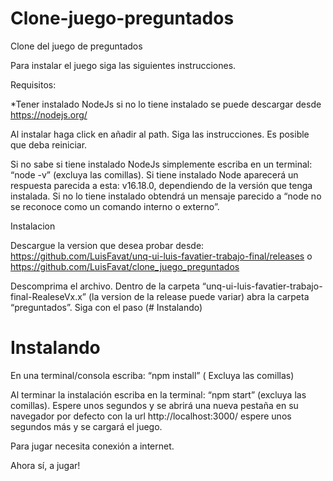 # Clone-juego-preguntados
Clone del juego de preguntados

Para instalar el juego siga las siguientes instrucciones.


Requisitos:

*Tener instalado NodeJs si no lo tiene instalado se puede descargar desde https://nodejs.org/

Al instalar haga click en añadir al path. Siga las instrucciones. Es posible que deba reiniciar.

Si no sabe si tiene instalado NodeJs simplemente escriba en un terminal: “node -v” (excluya las comillas). Si tiene instalado Node aparecerá un respuesta parecida a esta: v16.18.0, dependiendo de la versión que tenga instalada. Si no lo tiene instalado obtendrá un mensaje parecido a “node no se reconoce como un comando interno o externo”.

Instalacion

Descargue la version que desea probar desde: https://github.com/LuisFavat/unq-ui-luis-favatier-trabajo-final/releases
o https://github.com/LuisFavat/clone_juego_preguntados

Descomprima el archivo. 
Dentro de la carpeta “unq-ui-luis-favatier-trabajo-final-RealeseVx.x” (la version de la release puede variar)  abra la carpeta “preguntados”.
Siga con el paso (# Instalando)


# Instalando 


En una terminal/consola escriba: “npm install” ( Excluya las comillas)

Al terminar la instalación escriba en la terminal: “npm start” (excluya las comillas). Espere unos segundos y se abrirá una nueva pestaña en su navegador por defecto con la url http://localhost:3000/ espere unos segundos más y se cargará el juego.

Para jugar necesita conexión a internet.

Ahora sí, a jugar!
